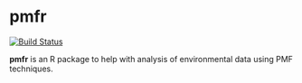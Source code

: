 # **pmfr**

[![Build Status](https://travis-ci.org/skgrange/pmfr.svg?branch=master)](https://travis-ci.org/skgrange/pmfr)

**pmfr** is an R package to help with analysis of environmental data using PMF techniques. 
